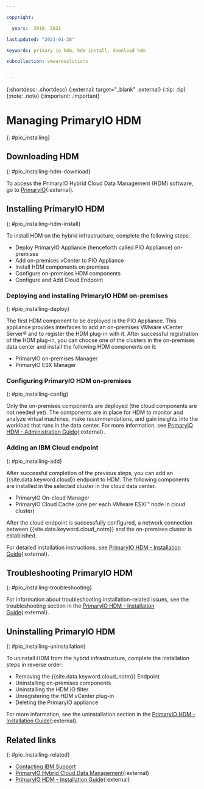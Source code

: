 ```yaml
---

copyright:

  years:  2019, 2021

lastupdated: "2021-01-28"

keywords: primary io hdm, hdm install, download hdm

subcollection: vmwaresolutions


---
```


{:shortdesc: .shortdesc}
{:external: target="_blank" .external}
{:tip: .tip}
{:note: .note}
{:important: .important}


# Managing PrimaryIO HDM
{: #pio_installing}

## Downloading HDM
{: #pio_installing-hdm-download}

To access the PrimaryIO Hybrid Cloud Data Management (HDM) software, go to [PrimaryIO](https://www.primaryio.com/hybrid-cloud-data-mgmt/){:external}.

## Installing PrimaryIO HDM
{: #pio_installing-hdm-install}

To install HDM on the hybrid infrastructure, complete the following steps:
* Deploy PrimaryIO Appliance (henceforth called PIO Appliance) on-premises
* Add on-premises vCenter to PIO Appliance
* Install HDM components on premises
* Configure on-premises HDM components
* Configure and Add Cloud Endpoint

### Deploying and installing PrimaryIO HDM on-premises
{: #pio_installing-deploy}

The first HDM component to be deployed is the PIO Appliance. This appliance provides interfaces to add an on-premises VMware vCenter Server® and to register the HDM plug-in with it. After successful registration of the HDM plug-in, you can choose one of the clusters in the on-premises data center and install the following HDM components on it:
* PrimaryIO on-premises Manager
* PrimaryIO ESX Manager

### Configuring PrimaryIO HDM on-premises
{: #pio_installing-config}

Only the on-premises components are deployed (the cloud components are not needed yet). The components are in place for HDM to monitor and analyze virtual machines, make recommendations, and gain insights into the workload that runs in the data center. For more information, see [PrimaryIO HDM - Administration Guide](https://www.primaryio.com/free-downloads-2/){:external}.

### Adding an IBM Cloud endpoint
{: #pio_installing-add}

After successful completion of the previous steps, you can add an {{site.data.keyword.cloud}} endpoint to HDM. The following components are installed in the selected cluster in the cloud data center.
* PrimaryIO On-cloud Manager
* PrimaryIO Cloud Cache (one per each VMware ESXi™ node in cloud cluster)

After the cloud endpoint is successfully configured, a network connection between {{site.data.keyword.cloud_notm}} and the on-premises cluster is established.

For detailed installation instructions, see [PrimaryIO HDM - Installation Guide](https://www.primaryio.com/free-downloads-2/){:external}.

## Troubleshooting PrimaryIO HDM
{: #pio_installing-troubleshooting}

For information about troubleshooting installation-related issues, see the troubleshooting section in the [PrimaryIO HDM - Installation Guide](https://www.primaryio.com/free-downloads-2/){:external}.

## Uninstalling PrimaryIO HDM
{: #pio_installing-uninstallation}

To uninstall HDM from the hybrid infrastructure, complete the installation steps in reverse order:
* Removing the {{site.data.keyword.cloud_notm}} Endpoint
* Uninstalling on-premises components
* Uninstalling the HDM IO filter
* Unregistering the HDM vCenter plug-in
* Deleting the PrimaryIO appliance

For more information, see the uninstallation section in the [PrimaryIO HDM - Installation Guide](https://www.primaryio.com/free-downloads-2/){:external}.

## Related links
{: #pio_installing-related}

* [Contacting IBM Support](/docs/vmwaresolutions?topic=vmwaresolutions-trbl_support)
* [PrimaryIO Hybrid Cloud Data Management](https://www.primaryio.com/){:external}
* [PrimaryIO HDM - Installation Guide](https://www.primaryio.com/free-downloads-2/){:external}
